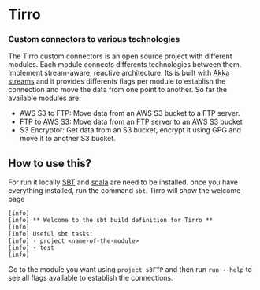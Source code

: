 # Tirro

### Custom connectors to various technologies

The Tirro custom connectors is an open source project with different modules. Each module connects differents technologies between them. Implement stream-aware, reactive architecture. Its is built with [Akka streams](https://github.com/akka/akka) and it provides differents flags per module to establish the connection and move the data from one point to another. So far the available modules are:

* AWS S3 to FTP: Move data from an AWS S3 bucket to a FTP server.
* FTP to AWS S3: Move data from an FTP server to an AWS S3 bucket
* S3 Encryptor: Get data from an S3 bucket, encrypt it using GPG and move it to another S3 bucket.

## How to use this?

For run it locally [SBT](https://www.scala-sbt.org/) and [scala](https://scala-lang.org) are need to be installed. once you have everything installed, run the command `sbt`. Tirro will show the welcome page
```
[info]
[info] ** Welcome to the sbt build definition for Tirro **
[info]
[info] Useful sbt tasks:
[info] - project <name-of-the-module>
[info] - test
[info]
```

Go to the module you want using `project s3FTP` and then run `run --help` to see all flags available to establish the connections.


